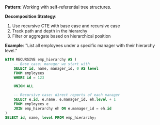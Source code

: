 **Pattern**: Working with self-referential tree structures.

**Decomposition Strategy**:

1. Use recursive CTE with base case and recursive case
2. Track path and depth in the hierarchy
3. Filter or aggregate based on hierarchical position

**Example**: "List all employees under a specific manager with their hierarchy level."

```SQL
WITH RECURSIVE emp_hierarchy AS (
    -- Base case: manager we start with
    SELECT id, name, manager_id, 0 AS level
    FROM employees
    WHERE id = 123

    UNION ALL

    -- Recursive case: direct reports of each manager
    SELECT e.id, e.name, e.manager_id, eh.level + 1
    FROM employees e
    JOIN emp_hierarchy eh ON e.manager_id = eh.id
)
SELECT id, name, level FROM emp_hierarchy;
```